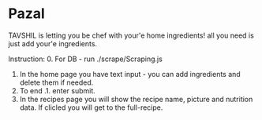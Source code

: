 # Pazal

TAVSHIL is letting you be chef with your'e home ingredients! 
all you need is just add your'e ingredients.



Instruction:
0. For DB - run ./scrape/Scraping.js
1. In the home page you have text input - you can add ingredients and delete them if needed.
2. To end .1. enter submit.
3. In the recipes page you will show the recipe name, picture and nutrition data. If clicled you will get to the full-recipe.

